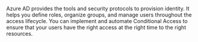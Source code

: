 Azure AD provides the tools and security protocols to provision identity. It helps you define roles, organize groups, and manage users throughout the access lifecycle. You can implement and automate Conditional Access to ensure that your users have the right access at the right time to the right resources. 

